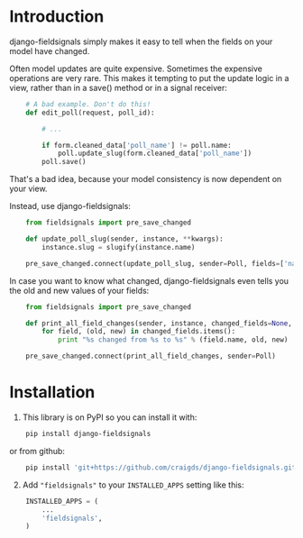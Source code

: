 # Introduction

django-fieldsignals simply makes it easy to tell when the fields on your model have changed.

Often model updates are quite expensive. Sometimes the expensive operations
are very rare. This makes it tempting to put the update logic in a view,
rather than in a save() method or in a signal receiver:

```python
    # A bad example. Don't do this!
    def edit_poll(request, poll_id):

        # ...

        if form.cleaned_data['poll_name'] != poll.name:
            poll.update_slug(form.cleaned_data['poll_name'])
        poll.save()
```

That's a bad idea, because your model consistency is now dependent on your view.

Instead, use django-fieldsignals:

```python
    from fieldsignals import pre_save_changed

    def update_poll_slug(sender, instance, **kwargs):
        instance.slug = slugify(instance.name)

    pre_save_changed.connect(update_poll_slug, sender=Poll, fields=['name'])
```


In case you want to know what changed, django-fieldsignals even tells you the old and
new values of your fields:

```python
    from fieldsignals import pre_save_changed

    def print_all_field_changes(sender, instance, changed_fields=None, **kwargs):
        for field, (old, new) in changed_fields.items():
            print "%s changed from %s to %s" % (field.name, old, new)

    pre_save_changed.connect(print_all_field_changes, sender=Poll)
```

# Installation

1. This library is on PyPI so you can install it with:

```bash
    pip install django-fieldsignals
```

or from github:

```bash
    pip install 'git+https://github.com/craigds/django-fieldsignals.git#egg=django-fieldsignals'
```

2. Add `"fieldsignals"` to your `INSTALLED_APPS` setting like this:

```python
    INSTALLED_APPS = (
        ...
        'fieldsignals',
    )
```
